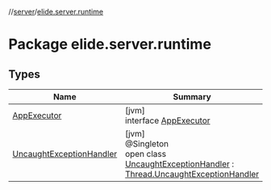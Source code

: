 //[server](../../index.md)/[elide.server.runtime](index.md)

# Package elide.server.runtime

## Types

| Name | Summary |
|---|---|
| [AppExecutor](-app-executor/index.md) | [jvm]<br>interface [AppExecutor](-app-executor/index.md) |
| [UncaughtExceptionHandler](-uncaught-exception-handler/index.md) | [jvm]<br>@Singleton<br>open class [UncaughtExceptionHandler](-uncaught-exception-handler/index.md) : [Thread.UncaughtExceptionHandler](https://docs.oracle.com/javase/8/docs/api/java/lang/Thread.UncaughtExceptionHandler.html) |
